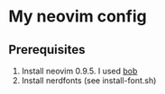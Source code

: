 # My neovim config

## Prerequisites

1. Install neovim 0.9.5. I used [bob](https://github.com/MordechaiHadad/bob)
2. Install nerdfonts (see install-font.sh)
